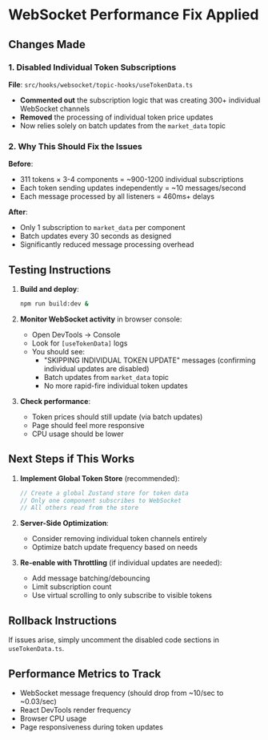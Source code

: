 # WebSocket Performance Fix Applied

## Changes Made

### 1. Disabled Individual Token Subscriptions
**File**: `src/hooks/websocket/topic-hooks/useTokenData.ts`

- **Commented out** the subscription logic that was creating 300+ individual WebSocket channels
- **Removed** the processing of individual token price updates
- Now relies solely on batch updates from the `market_data` topic

### 2. Why This Should Fix the Issues

**Before**:
- 311 tokens × 3-4 components = ~900-1200 individual subscriptions
- Each token sending updates independently = ~10 messages/second
- Each message processed by all listeners = 460ms+ delays

**After**:
- Only 1 subscription to `market_data` per component
- Batch updates every 30 seconds as designed
- Significantly reduced message processing overhead

## Testing Instructions

1. **Build and deploy**:
   ```bash
   npm run build:dev &
   ```

2. **Monitor WebSocket activity** in browser console:
   - Open DevTools → Console
   - Look for `[useTokenData]` logs
   - You should see:
     - "SKIPPING INDIVIDUAL TOKEN UPDATE" messages (confirming individual updates are disabled)
     - Batch updates from `market_data` topic
     - No more rapid-fire individual token updates

3. **Check performance**:
   - Token prices should still update (via batch updates)
   - Page should feel more responsive
   - CPU usage should be lower

## Next Steps if This Works

1. **Implement Global Token Store** (recommended):
   ```typescript
   // Create a global Zustand store for token data
   // Only one component subscribes to WebSocket
   // All others read from the store
   ```

2. **Server-Side Optimization**:
   - Consider removing individual token channels entirely
   - Optimize batch update frequency based on needs

3. **Re-enable with Throttling** (if individual updates are needed):
   - Add message batching/debouncing
   - Limit subscription count
   - Use virtual scrolling to only subscribe to visible tokens

## Rollback Instructions

If issues arise, simply uncomment the disabled code sections in `useTokenData.ts`.

## Performance Metrics to Track

- WebSocket message frequency (should drop from ~10/sec to ~0.03/sec)
- React DevTools render frequency
- Browser CPU usage
- Page responsiveness during token updates